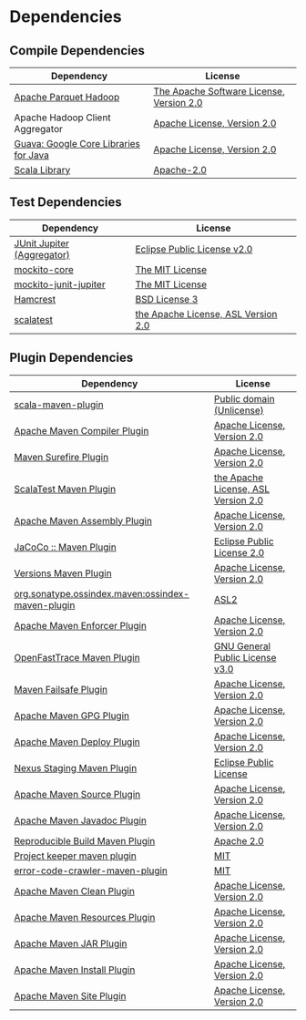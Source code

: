 <!-- @formatter:off -->
# Dependencies

## Compile Dependencies

| Dependency                                 | License                                       |
| ------------------------------------------ | --------------------------------------------- |
| [Apache Parquet Hadoop][0]                 | [The Apache Software License, Version 2.0][1] |
| Apache Hadoop Client Aggregator            | [Apache License, Version 2.0][2]              |
| [Guava: Google Core Libraries for Java][3] | [Apache License, Version 2.0][1]              |
| [Scala Library][5]                         | [Apache-2.0][6]                               |

## Test Dependencies

| Dependency                      | License                                   |
| ------------------------------- | ----------------------------------------- |
| [JUnit Jupiter (Aggregator)][7] | [Eclipse Public License v2.0][8]          |
| [mockito-core][9]               | [The MIT License][10]                     |
| [mockito-junit-jupiter][9]      | [The MIT License][10]                     |
| [Hamcrest][13]                  | [BSD License 3][14]                       |
| [scalatest][15]                 | [the Apache License, ASL Version 2.0][16] |

## Plugin Dependencies

| Dependency                                              | License                                   |
| ------------------------------------------------------- | ----------------------------------------- |
| [scala-maven-plugin][17]                                | [Public domain (Unlicense)][18]           |
| [Apache Maven Compiler Plugin][19]                      | [Apache License, Version 2.0][2]          |
| [Maven Surefire Plugin][21]                             | [Apache License, Version 2.0][2]          |
| [ScalaTest Maven Plugin][23]                            | [the Apache License, ASL Version 2.0][16] |
| [Apache Maven Assembly Plugin][25]                      | [Apache License, Version 2.0][2]          |
| [JaCoCo :: Maven Plugin][27]                            | [Eclipse Public License 2.0][28]          |
| [Versions Maven Plugin][29]                             | [Apache License, Version 2.0][2]          |
| [org.sonatype.ossindex.maven:ossindex-maven-plugin][31] | [ASL2][1]                                 |
| [Apache Maven Enforcer Plugin][33]                      | [Apache License, Version 2.0][2]          |
| [OpenFastTrace Maven Plugin][35]                        | [GNU General Public License v3.0][36]     |
| [Maven Failsafe Plugin][37]                             | [Apache License, Version 2.0][2]          |
| [Apache Maven GPG Plugin][39]                           | [Apache License, Version 2.0][1]          |
| [Apache Maven Deploy Plugin][41]                        | [Apache License, Version 2.0][2]          |
| [Nexus Staging Maven Plugin][43]                        | [Eclipse Public License][44]              |
| [Apache Maven Source Plugin][45]                        | [Apache License, Version 2.0][2]          |
| [Apache Maven Javadoc Plugin][47]                       | [Apache License, Version 2.0][2]          |
| [Reproducible Build Maven Plugin][49]                   | [Apache 2.0][1]                           |
| [Project keeper maven plugin][51]                       | [MIT][52]                                 |
| [error-code-crawler-maven-plugin][53]                   | [MIT][52]                                 |
| [Apache Maven Clean Plugin][55]                         | [Apache License, Version 2.0][2]          |
| [Apache Maven Resources Plugin][57]                     | [Apache License, Version 2.0][2]          |
| [Apache Maven JAR Plugin][59]                           | [Apache License, Version 2.0][2]          |
| [Apache Maven Install Plugin][61]                       | [Apache License, Version 2.0][1]          |
| [Apache Maven Site Plugin][63]                          | [Apache License, Version 2.0][2]          |

[27]: https://www.eclemma.org/jacoco/index.html
[51]: https://github.com/exasol/project-keeper-maven-plugin
[16]: http://www.apache.org/licenses/LICENSE-2.0
[23]: http://nexus.sonatype.org/oss-repository-hosting.html
[1]: http://www.apache.org/licenses/LICENSE-2.0.txt
[3]: https://github.com/google/guava
[21]: https://maven.apache.org/surefire/maven-surefire-plugin/
[43]: http://www.sonatype.com/public-parent/nexus-maven-plugins/nexus-staging/nexus-staging-maven-plugin/
[15]: http://www.scalatest.org
[9]: https://github.com/mockito/mockito
[37]: https://maven.apache.org/surefire/maven-failsafe-plugin/
[52]: https://opensource.org/licenses/MIT
[29]: http://www.mojohaus.org/versions-maven-plugin/
[14]: http://opensource.org/licenses/BSD-3-Clause
[19]: https://maven.apache.org/plugins/maven-compiler-plugin/
[39]: http://maven.apache.org/plugins/maven-gpg-plugin/
[57]: https://maven.apache.org/plugins/maven-resources-plugin/
[35]: https://github.com/itsallcode/openfasttrace-maven-plugin
[55]: https://maven.apache.org/plugins/maven-clean-plugin/
[28]: https://www.eclipse.org/legal/epl-2.0/
[5]: https://www.scala-lang.org/
[41]: https://maven.apache.org/plugins/maven-deploy-plugin/
[44]: http://www.eclipse.org/legal/epl-v10.html
[18]: http://unlicense.org/
[6]: https://www.apache.org/licenses/LICENSE-2.0
[49]: http://zlika.github.io/reproducible-build-maven-plugin
[63]: https://maven.apache.org/plugins/maven-site-plugin/
[36]: https://www.gnu.org/licenses/gpl-3.0.html
[0]: https://parquet.apache.org
[2]: https://www.apache.org/licenses/LICENSE-2.0.txt
[33]: https://maven.apache.org/enforcer/maven-enforcer-plugin/
[10]: https://github.com/mockito/mockito/blob/release/3.x/LICENSE
[8]: https://www.eclipse.org/legal/epl-v20.html
[61]: http://maven.apache.org/plugins/maven-install-plugin/
[7]: https://junit.org/junit5/
[31]: https://sonatype.github.io/ossindex-maven/maven-plugin/
[17]: http://github.com/davidB/scala-maven-plugin
[45]: https://maven.apache.org/plugins/maven-source-plugin/
[13]: http://hamcrest.org/JavaHamcrest/
[47]: https://maven.apache.org/plugins/maven-javadoc-plugin/
[53]: https://github.com/exasol/error-code-crawler-maven-plugin
[59]: https://maven.apache.org/plugins/maven-jar-plugin/
[25]: https://maven.apache.org/plugins/maven-assembly-plugin/
